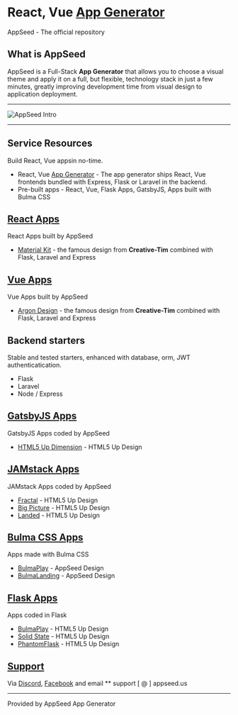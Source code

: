 # React, Vue [App Generator](https://appseed.us/) 
AppSeed - The official repository

## What is AppSeed
AppSeed is a Full-Stack **App Generator** that allows you to choose a visual theme and apply it on a full, but flexible, technology stack in just a few minutes, greatly improving development time from visual design to application deployment.

<hr>

![AppSeed Intro](https://github.com/app-generator/appseed/blob/master/screenshots/appseed-intro.gif)

<hr>

## Service Resources
Build React, Vue appsin no-time.
- React, Vue [App Generator](https://appseed.us/app-generator) - The app generator ships React, Vue frontends bundled with Express, Flask or Laravel in the backend. 
- Pre-built apps - React, Vue, Flask Apps, GatsbyJS, Apps built with Bulma CSS


## [React Apps](https://appseed.us/apps/react)
React Apps built by AppSeed
- [Material Kit](https://www.creative-tim.com/product/material-kit) - the famous design from **Creative-Tim** combined with Flask, Laravel and Express

## [Vue Apps](https://appseed.us/apps/vuejs)
Vue Apps built by AppSeed
- [Argon Design](https://www.creative-tim.com/product/argon-design-system) - the famous design from **Creative-Tim** combined with Flask, Laravel and Express

## Backend starters
Stable and tested starters, enhanced with database, orm, JWT authenticatication.
- Flask
- Laravel
- Node / Express

## [GatsbyJS Apps](https://appseed.us/apps/gatsbyjs)
GatsbyJS Apps coded by AppSeed
- [HTML5 Up Dimension](https://appseed.us/apps/gatsbyjs/html5up-dimension) - HTML5 Up Design

## [JAMstack Apps](https://appseed.us/apps/jamstack)
JAMstack Apps coded by AppSeed
- [Fractal](https://appseed.us/apps/jamstack/html5up-fractal) - HTML5 Up Design
- [Big Picture](https://appseed.us/apps/jamstack/html5up-big-picture) - HTML5 Up Design
- [Landed](https://appseed.us/apps/jamstack/html5up-landed) - HTML5 Up Design

## [Bulma CSS Apps](https://appseed.us/apps/bulma-css)
Apps made with Bulma CSS
- [BulmaPlay](https://appseed.us/apps/bulma-css/bulmaplay) - AppSeed Design
- [BulmaLanding](https://appseed.us/apps/bulma-css/bulmalanding) - AppSeed Design

## [Flask Apps](https://appseed.us/apps/bulma-css)
Apps coded in Flask
- [BulmaPlay](https://appseed.us/apps/flask-apps/bulmaplay-flask-and-bulma-css) - HTML5 Up Design
- [Solid State](https://appseed.us/apps/flask-apps/flask-solid-state) - HTML5 Up Design
- [PhantomFlask](https://appseed.us/apps/flask-apps/html5up-phantom-coded-in-flask) - HTML5 Up Design


## [Support](https://appseed.us/support)
Via [Discord](https://discord.gg/fZC6hup), [Facebook](https://www.facebook.com/groups/fullstack.apps.generator) and email ** support [ @ ] appseed.us 


---
Provided by AppSeed App Generator




